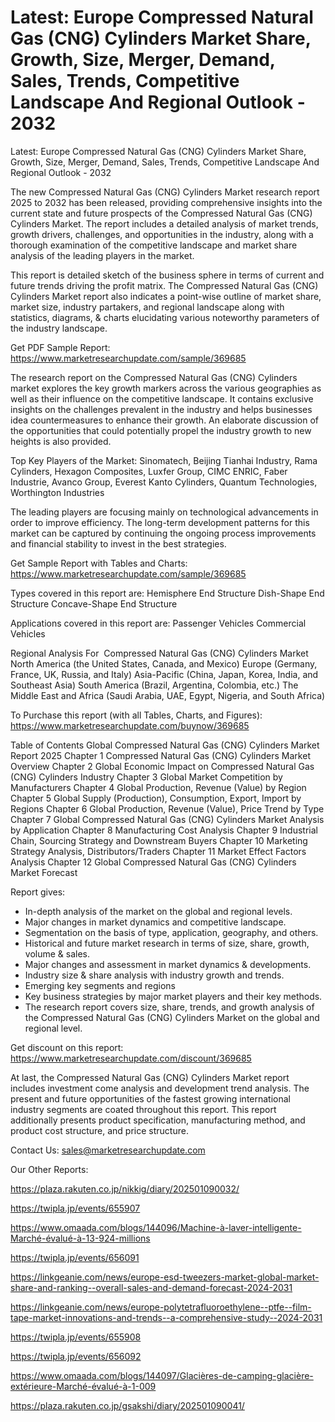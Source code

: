 # Latest: Europe Compressed Natural Gas (CNG) Cylinders Market Share, Growth, Size, Merger, Demand, Sales, Trends, Competitive Landscape And Regional Outlook - 2032

Latest: Europe Compressed Natural Gas (CNG) Cylinders Market Share, Growth, Size, Merger, Demand, Sales, Trends, Competitive Landscape And Regional Outlook - 2032

The new Compressed Natural Gas (CNG) Cylinders Market research report 2025 to 2032 has been released, providing comprehensive insights into the current state and future prospects of the Compressed Natural Gas (CNG) Cylinders Market. The report includes a detailed analysis of market trends, growth drivers, challenges, and opportunities in the industry, along with a thorough examination of the competitive landscape and market share analysis of the leading players in the market.

This report is detailed sketch of the business sphere in terms of current and future trends driving the profit matrix. The Compressed Natural Gas (CNG) Cylinders Market report also indicates a point-wise outline of market share, market size, industry partakers, and regional landscape along with statistics, diagrams, & charts elucidating various noteworthy parameters of the industry landscape.

Get PDF Sample Report: https://www.marketresearchupdate.com/sample/369685

The research report on the Compressed Natural Gas (CNG) Cylinders market explores the key growth markers across the various geographies as well as their influence on the competitive landscape. It contains exclusive insights on the challenges prevalent in the industry and helps businesses idea countermeasures to enhance their growth. An elaborate discussion of the opportunities that could potentially propel the industry growth to new heights is also provided.

Top Key Players of the Market:
Sinomatech, Beijing Tianhai Industry, Rama Cylinders, Hexagon Composites, Luxfer Group, CIMC ENRIC, Faber Industrie, Avanco Group, Everest Kanto Cylinders, Quantum Technologies, Worthington Industries


The leading players are focusing mainly on technological advancements in order to improve efficiency. The long-term development patterns for this market can be captured by continuing the ongoing process improvements and financial stability to invest in the best strategies.

Get Sample Report with Tables and Charts: https://www.marketresearchupdate.com/sample/369685

Types covered in this report are:
Hemisphere End Structure
Dish-Shape End Structure
Concave-Shape End Structure


Applications covered in this report are:
Passenger Vehicles
Commercial Vehicles


Regional Analysis For  Compressed Natural Gas (CNG) Cylinders Market
North America (the United States, Canada, and Mexico)
Europe (Germany, France, UK, Russia, and Italy)
Asia-Pacific (China, Japan, Korea, India, and Southeast Asia)
South America (Brazil, Argentina, Colombia, etc.)
The Middle East and Africa (Saudi Arabia, UAE, Egypt, Nigeria, and South Africa)

To Purchase this report (with all Tables, Charts, and Figures): https://www.marketresearchupdate.com/buynow/369685

Table of Contents
Global Compressed Natural Gas (CNG) Cylinders Market Report 2025
Chapter 1 Compressed Natural Gas (CNG) Cylinders Market Overview
Chapter 2 Global Economic Impact on Compressed Natural Gas (CNG) Cylinders Industry
Chapter 3 Global Market Competition by Manufacturers
Chapter 4 Global Production, Revenue (Value) by Region
Chapter 5 Global Supply (Production), Consumption, Export, Import by Regions
Chapter 6 Global Production, Revenue (Value), Price Trend by Type
Chapter 7 Global Compressed Natural Gas (CNG) Cylinders Market Analysis by Application
Chapter 8 Manufacturing Cost Analysis
Chapter 9 Industrial Chain, Sourcing Strategy and Downstream Buyers
Chapter 10 Marketing Strategy Analysis, Distributors/Traders
Chapter 11 Market Effect Factors Analysis
Chapter 12 Global Compressed Natural Gas (CNG) Cylinders Market Forecast

Report gives:

- In-depth analysis of the market on the global and regional levels.
- Major changes in market dynamics and competitive landscape.
- Segmentation on the basis of type, application, geography, and others.
- Historical and future market research in terms of size, share, growth, volume & sales.
- Major changes and assessment in market dynamics & developments.
- Industry size & share analysis with industry growth and trends.
- Emerging key segments and regions
- Key business strategies by major market players and their key methods.
- The research report covers size, share, trends, and growth analysis of the Compressed Natural Gas (CNG) Cylinders Market on the global and regional level.

Get discount on this report: https://www.marketresearchupdate.com/discount/369685

At last, the Compressed Natural Gas (CNG) Cylinders Market report includes investment come analysis and development trend analysis. The present and future opportunities of the fastest growing international industry segments are coated throughout this report. This report additionally presents product specification, manufacturing method, and product cost structure, and price structure.

Contact Us:
sales@marketresearchupdate.com

Our Other Reports:

https://plaza.rakuten.co.jp/nikkig/diary/202501090032/

https://twipla.jp/events/655907

https://www.omaada.com/blogs/144096/Machine-à-laver-intelligente-Marché-évalué-à-13-924-millions

https://twipla.jp/events/656091

https://linkgeanie.com/news/europe-esd-tweezers-market-global-market-share-and-ranking--overall-sales-and-demand-forecast-2024-2031

https://linkgeanie.com/news/europe-polytetrafluoroethylene--ptfe--film-tape-market-innovations-and-trends--a-comprehensive-study--2024-2031

https://twipla.jp/events/655908

https://twipla.jp/events/656092

https://www.omaada.com/blogs/144097/Glacières-de-camping-glacière-extérieure-Marché-évalué-à-1-009

https://plaza.rakuten.co.jp/gsakshi/diary/202501090041/
